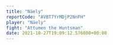 ```yaml
---
title: "Näely"
reportCode: "AVBT7YrMDjP2NnFH"
player: "Näely"
fight: "Attumen the Huntsman"
date: 2021-10-27T19:09:12.576000+00:00
---
```

